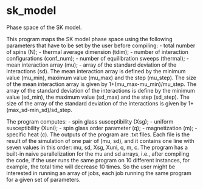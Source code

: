 # sk_model
Phase space of the SK model.

   This program maps the SK model phase space using the following parameters that have to be set by the user before compiling:
	- total number of spins (N);
	- thermal average dimension (tdim);
	- number of interaction configurations (conf_num);
	- number of equilibration sweeps (thermal);
	- mean interaction array (mu);
	- array of the standard deviation of the interactions (sd). 
   The mean interaction array is defined by the minimum value (mu_min), maximum value (mu_max) and the step (mu_step). The size of the mean interaction array
   is given by 1+(mu_max-mu_min)/mu_step.
   The array of the standard deviation of the interactions is define by the minimum value (sd_min), the maximum value (sd_max) and the step (sd_step).
   The size of the array of the standard deviation of the interactions is given by 1+(max_sd-min_sd)/sd_step.

   The program computes: 
	- spin glass susceptibility (Xsg);
	- uniform susceptibility (Xuni);
	- spin glass order parameter (q);
	- magnetization (m);
	- specific heat (c).
   The outputs of the program are .txt files. Each file is the result of the simulation of one pair of (mu, sd), and it contains one line with seven values in this 
   order: mu, sd, Xsg, Xuni, q, m, c.
   The program has a built-in naive parallelization for the mu and sd arrays, i.e., after compiling the code, if the user runs the same program on 10 different instances,
   for example, the total time will decrease 10 times. So the user might be interested in running an array of jobs, each job running the same program for a given set of parameters.
 
